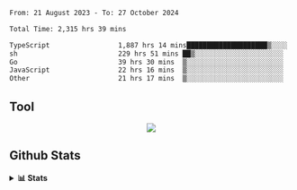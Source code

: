 <!--START_SECTION:waka-->

```txt
From: 21 August 2023 - To: 27 October 2024

Total Time: 2,315 hrs 39 mins

TypeScript                 1,887 hrs 14 mins████████████████████▒░░░░   81.50 %
sh                         229 hrs 51 mins ██▒░░░░░░░░░░░░░░░░░░░░░░   09.93 %
Go                         39 hrs 30 mins  ▒░░░░░░░░░░░░░░░░░░░░░░░░   01.71 %
JavaScript                 22 hrs 16 mins  ▒░░░░░░░░░░░░░░░░░░░░░░░░   00.96 %
Other                      21 hrs 17 mins  ▒░░░░░░░░░░░░░░░░░░░░░░░░   00.92 %
```

<!--END_SECTION:waka-->

## Tool
<p align="center">
  <a href="https://github.com/chaninlaw">
    <img src="https://skillicons.dev/icons?i=js,typescript,nodejs,nestjs,react,next,astro,html,css,tailwind,postgres,prisma,docker,git,rust,go&perline=7&theme=dark" />
  </a>
</p>

## Github Stats
<details close>
  <summary><b>📊 Stats</b></summary>
  <div align = "center">
    
<picture>
  <source
    srcset="https://github-readme-stats.vercel.app/api?username=chaninlaw&show_icons=true&theme=dark"
    media="(prefers-color-scheme: dark)"
  />
  <source
    srcset="https://github-readme-stats.vercel.app/api?username=chaninlaw&show_icons=true"
    media="(prefers-color-scheme: light), (prefers-color-scheme: no-preference)"
  />
  <img src="https://github-readme-stats.vercel.app/api?username=chaninlaw&show_icons=true" />
</picture>
    
<picture>
  <source
    srcset="https://github-readme-stats.vercel.app/api/top-langs/?username=chaninlaw&layout=donut&theme=dark"
    media="(prefers-color-scheme: dark)"
  />
  <source
    srcset="https://github-readme-stats.vercel.app/api/top-langs/?username=chaninlaw&layout=donut"
    media="(prefers-color-scheme: light), (prefers-color-scheme: no-preference)"
  />
  <img src="https://github-readme-stats.vercel.app/api/top-langs/?username=chaninlaw&layout=donut" />
</picture>
    
  </div>
  
</details>

